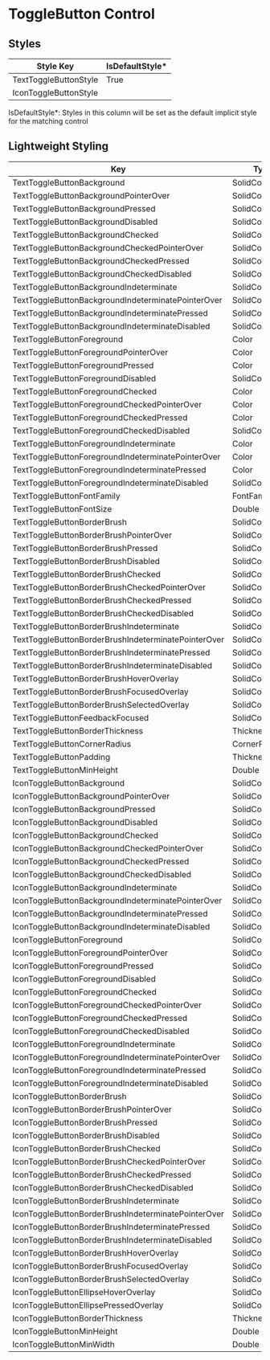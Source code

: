 # ToggleButton Control
## Styles

Style Key|IsDefaultStyle*
-|-
TextToggleButtonStyle|True
IconToggleButtonStyle|

IsDefaultStyle*: Styles in this column will be set as the default implicit style for the matching control

## Lightweight Styling

Key|Type|Value
-|-|-
TextToggleButtonBackground|SolidColorBrush|SystemControlTransparentBrush
TextToggleButtonBackgroundPointerOver|SolidColorBrush|SystemControlTransparentBrush
TextToggleButtonBackgroundPressed|SolidColorBrush|SystemControlTransparentBrush
TextToggleButtonBackgroundDisabled|SolidColorBrush|SystemControlTransparentBrush
TextToggleButtonBackgroundChecked|SolidColorBrush|SystemControlTransparentBrush
TextToggleButtonBackgroundCheckedPointerOver|SolidColorBrush|SystemControlTransparentBrush
TextToggleButtonBackgroundCheckedPressed|SolidColorBrush|SystemControlTransparentBrush
TextToggleButtonBackgroundCheckedDisabled|SolidColorBrush|SystemControlTransparentBrush
TextToggleButtonBackgroundIndeterminate|SolidColorBrush|SystemControlTransparentBrush
TextToggleButtonBackgroundIndeterminatePointerOver|SolidColorBrush|SystemControlTransparentBrush
TextToggleButtonBackgroundIndeterminatePressed|SolidColorBrush|SystemControlTransparentBrush
TextToggleButtonBackgroundIndeterminateDisabled|SolidColorBrush|SystemControlTransparentBrush
TextToggleButtonForeground|Color|PrimaryColor
TextToggleButtonForegroundPointerOver|Color|PrimaryColor
TextToggleButtonForegroundPressed|Color|PrimaryColor
TextToggleButtonForegroundDisabled|SolidColorBrush|OnSurfaceLowBrush
TextToggleButtonForegroundChecked|Color|PrimaryColor
TextToggleButtonForegroundCheckedPointerOver|Color|PrimaryColor
TextToggleButtonForegroundCheckedPressed|Color|PrimaryColor
TextToggleButtonForegroundCheckedDisabled|SolidColorBrush|OnSurfaceLowBrush
TextToggleButtonForegroundIndeterminate|Color|PrimaryColor
TextToggleButtonForegroundIndeterminatePointerOver|Color|PrimaryColor
TextToggleButtonForegroundIndeterminatePressed|Color|PrimaryColor
TextToggleButtonForegroundIndeterminateDisabled|SolidColorBrush|OnSurfaceLowBrush
TextToggleButtonFontFamily|FontFamily|MaterialRegularFontFamily
TextToggleButtonFontSize|Double|LabelLargeFontSize
TextToggleButtonBorderBrush|SolidColorBrush|SystemControlTransparentBrush
TextToggleButtonBorderBrushPointerOver|SolidColorBrush|SystemControlTransparentBrush
TextToggleButtonBorderBrushPressed|SolidColorBrush|SystemControlTransparentBrush
TextToggleButtonBorderBrushDisabled|SolidColorBrush|SystemControlTransparentBrush
TextToggleButtonBorderBrushChecked|SolidColorBrush|SystemControlTransparentBrush
TextToggleButtonBorderBrushCheckedPointerOver|SolidColorBrush|SystemControlTransparentBrush
TextToggleButtonBorderBrushCheckedPressed|SolidColorBrush|SystemControlTransparentBrush
TextToggleButtonBorderBrushCheckedDisabled|SolidColorBrush|SystemControlTransparentBrush
TextToggleButtonBorderBrushIndeterminate|SolidColorBrush|SystemControlTransparentBrush
TextToggleButtonBorderBrushIndeterminatePointerOver|SolidColorBrush|SystemControlTransparentBrush
TextToggleButtonBorderBrushIndeterminatePressed|SolidColorBrush|SystemControlTransparentBrush
TextToggleButtonBorderBrushIndeterminateDisabled|SolidColorBrush|SystemControlTransparentBrush
TextToggleButtonBorderBrushHoverOverlay|SolidColorBrush|OnSurfaceHoverBrush
TextToggleButtonBorderBrushFocusedOverlay|SolidColorBrush|OnSurfaceFocusedBrush
TextToggleButtonBorderBrushSelectedOverlay|SolidColorBrush|OnSurfaceFocusedBrush
TextToggleButtonFeedbackFocused|SolidColorBrush|OnSurfaceFocusedBrush
TextToggleButtonBorderThickness|Thickness|0
TextToggleButtonCornerRadius|CornerRadius|4
TextToggleButtonPadding|Thickness|16,8
TextToggleButtonMinHeight|Double|40
IconToggleButtonBackground|SolidColorBrush|SystemControlTransparentBrush
IconToggleButtonBackgroundPointerOver|SolidColorBrush|SystemControlTransparentBrush
IconToggleButtonBackgroundPressed|SolidColorBrush|SystemControlTransparentBrush
IconToggleButtonBackgroundDisabled|SolidColorBrush|SystemControlTransparentBrush
IconToggleButtonBackgroundChecked|SolidColorBrush|SystemControlTransparentBrush
IconToggleButtonBackgroundCheckedPointerOver|SolidColorBrush|SystemControlTransparentBrush
IconToggleButtonBackgroundCheckedPressed|SolidColorBrush|SystemControlTransparentBrush
IconToggleButtonBackgroundCheckedDisabled|SolidColorBrush|SystemControlTransparentBrush
IconToggleButtonBackgroundIndeterminate|SolidColorBrush|SystemControlTransparentBrush
IconToggleButtonBackgroundIndeterminatePointerOver|SolidColorBrush|SystemControlTransparentBrush
IconToggleButtonBackgroundIndeterminatePressed|SolidColorBrush|SystemControlTransparentBrush
IconToggleButtonBackgroundIndeterminateDisabled|SolidColorBrush|SystemControlTransparentBrush
IconToggleButtonForeground|SolidColorBrush|OnSurfaceBrush
IconToggleButtonForegroundPointerOver|SolidColorBrush|OnSurfaceBrush
IconToggleButtonForegroundPressed|SolidColorBrush|OnSurfaceBrush
IconToggleButtonForegroundDisabled|SolidColorBrush|OnSurfaceLowBrush
IconToggleButtonForegroundChecked|SolidColorBrush|OnSurfaceBrush
IconToggleButtonForegroundCheckedPointerOver|SolidColorBrush|OnSurfaceBrush
IconToggleButtonForegroundCheckedPressed|SolidColorBrush|OnSurfaceBrush
IconToggleButtonForegroundCheckedDisabled|SolidColorBrush|OnSurfaceLowBrush
IconToggleButtonForegroundIndeterminate|SolidColorBrush|OnSurfaceBrush
IconToggleButtonForegroundIndeterminatePointerOver|SolidColorBrush|OnSurfaceBrush
IconToggleButtonForegroundIndeterminatePressed|SolidColorBrush|OnSurfaceBrush
IconToggleButtonForegroundIndeterminateDisabled|SolidColorBrush|OnSurfaceLowBrush
IconToggleButtonBorderBrush|SolidColorBrush|SystemControlTransparentBrush
IconToggleButtonBorderBrushPointerOver|SolidColorBrush|SystemControlTransparentBrush
IconToggleButtonBorderBrushPressed|SolidColorBrush|SystemControlTransparentBrush
IconToggleButtonBorderBrushDisabled|SolidColorBrush|SystemControlTransparentBrush
IconToggleButtonBorderBrushChecked|SolidColorBrush|SystemControlTransparentBrush
IconToggleButtonBorderBrushCheckedPointerOver|SolidColorBrush|SystemControlTransparentBrush
IconToggleButtonBorderBrushCheckedPressed|SolidColorBrush|SystemControlTransparentBrush
IconToggleButtonBorderBrushCheckedDisabled|SolidColorBrush|SystemControlTransparentBrush
IconToggleButtonBorderBrushIndeterminate|SolidColorBrush|SystemControlTransparentBrush
IconToggleButtonBorderBrushIndeterminatePointerOver|SolidColorBrush|SystemControlTransparentBrush
IconToggleButtonBorderBrushIndeterminatePressed|SolidColorBrush|SystemControlTransparentBrush
IconToggleButtonBorderBrushIndeterminateDisabled|SolidColorBrush|SystemControlTransparentBrush
IconToggleButtonBorderBrushHoverOverlay|SolidColorBrush|OnSurfaceHoverBrush
IconToggleButtonBorderBrushFocusedOverlay|SolidColorBrush|OnSurfaceFocusedBrush
IconToggleButtonBorderBrushSelectedOverlay|SolidColorBrush|OnSurfaceFocusedBrush
IconToggleButtonEllipseHoverOverlay|SolidColorBrush|PrimaryHoverBrush
IconToggleButtonEllipsePressedOverlay|SolidColorBrush|PrimaryPressedBrush
IconToggleButtonBorderThickness|Thickness|0
IconToggleButtonMinHeight|Double|40
IconToggleButtonMinWidth|Double|40